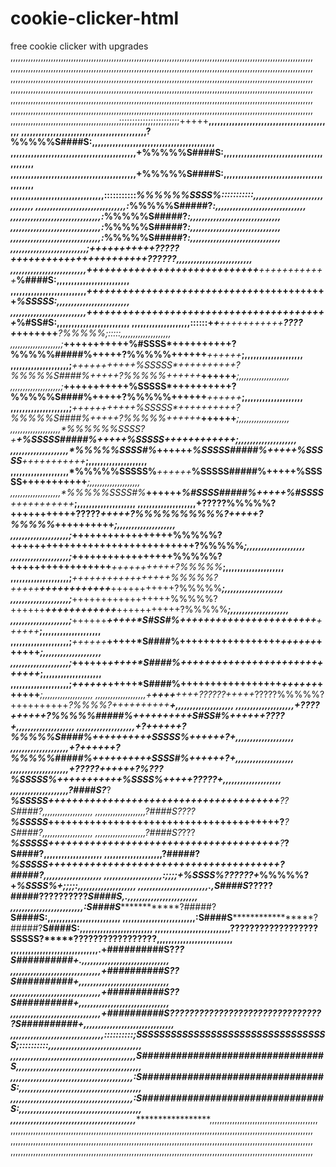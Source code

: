 # cookie-clicker-html
free cookie clicker with upgrades 
,,,,,,,,,,,,,,,,,,,,,,,,,,,,,,,,,,,,,,,,,,,,,,,,,,,,,,,,,,,,,,,,,,,,,,,,,,,,,,,,,,,,,,,,,,,,,,,,,,,,,,,,,,,,,,,,,,,,,,,,
,,,,,,,,,,,,,,,,,,,,,,,,,,,,,,,,,,,,,,,,,,,,,,,,,,,,,,,,,,,,,,,,,,,,,,,,,,,,,,,,,,,,,,,,,,,,,,,,,,,,,,,,,,,,,,,,,,,,,,,,
,,,,,,,,,,,,,,,,,,,,,,,,,,,,,,,,,,,,,,,,,,,,,,,,,,,,,,,,,,,,,,,,,,,,,,,,,,,,,,,,,,,,,,,,,,,,,,,,,,,,,,,,,,,,,,,,,,,,,,,,
,,,,,,,,,,,,,,,,,,,,,,,,,,,,,,,,,,,,,,,,,,,,,,,,,,,,,,,,,,,,,,,,,,,,,,,,,,,,,,,,,,,,,,,,,,,,,,,,,,,,,,,,,,,,,,,,,,,,,,,,
,,,,,,,,,,,,,,,,,,,,,,,,,,,,,,,,,,,,,,,,,,,,,,,,,,,,,,,,,,,,,,,,,,,,,,,,,,,,,,,,,,,,,,,,,,,,,,,,,,,,,,,,,,,,,,,,,,,,,,,,
,,,,,,,,,,,,,,,,,,,,,,,,,,,,,,,,,,,,,,,,,,,,,,,,,,,,,,,,,,,,,,,,,,,,,,,,,,,,,,,,,,,,,,,,,,,,,,,,,,,,,,,,,,,,,,,,,,,,,,,,
,,,,,,,,,,,,,,,,,,,,,,,,,,,,,,,,,,,,,,,,,,,;;;;;;;;;;;;;;;;;;;;;;;+++++******,,,,,,,,,,,,,,,,,,,,,,,,,,,,,,,,,,,,,,,,,,,
,,,,,,,,,,,,,,,,,,,,,,,,,,,,,,,,,,,,,,,,,,,**********************?%%%%%S####S:,,,,,,,,,,,,,,,,,,,,,,,,,,,,,,,,,,,,,,,,,,
,,,,,,,,,,,,,,,,,,,,,,,,,,,,,,,,,,,,,,,,,,,+**********************%%%%%S####S:,,,,,,,,,,,,,,,,,,,,,,,,,,,,,,,,,,,,,,,,,,
,,,,,,,,,,,,,,,,,,,,,,,,,,,,,,,,,,,,,,,,,,,+**********************%%%%%S####S:,,,,,,,,,,,,,,,,,,,,,,,,,,,,,,,,,,,,,,,,,,
,,,,,,,,,,,,,,,,,,,,,,,,,,,,,,,,:::::::::::***********************%%%%%%SSSS%:::::::::::,,,,,,,,,,,,,,,,,,,,,,,,,,,,,,,,
,,,,,,,,,,,,,,,,,,,,,,,,,,,,,,,:***********%%%%%S#####?*********************************:,,,,,,,,,,,,,,,,,,,,,,,,,,,,,,,
,,,,,,,,,,,,,,,,,,,,,,,,,,,,,,,:***********%%%%%S#####?*********************************:,,,,,,,,,,,,,,,,,,,,,,,,,,,,,,,
,,,,,,,,,,,,,,,,,,,,,,,,,,,,,,,:***********%%%%%S#####?*********************************:,,,,,,,,,,,,,,,,,,,,,,,,,,,,,,,
,,,,,,,,,,,,,,,,,,,,,,,,,,,,,,,:***********%%%%%S#####?*********************************:,,,,,,,,,,,,,,,,,,,,,,,,,,,,,,,
,,,,,,,,,,,,,,,,,,,,,,,,,,;+++++*****++++++******?????*+++++++++++*****++++++++++++*****??????,,,,,,,,,,,,,,,,,,,,,,,,,,
,,,,,,,,,,,,,,,,,,,,,,,,,,***********+++++++++++++++++++++++++++++*****++++++++++++*****%####S:,,,,,,,,,,,,,,,,,,,,,,,,,
,,,,,,,,,,,,,,,,,,,,,,,,,,***********+++++++++++++++++++++++++++++*****++++++++++++*****%SSSSS:,,,,,,,,,,,,,,,,,,,,,,,,,
,,,,,,,,,,,,,,,,,,,,,,,,,,***********+++++++++++++++++++++++++++++*****++++++++++++*****%#SS#S:,,,,,,,,,,,,,,,,,,,,,,,,,
,,,,,,,,,,,,,,,,,,,,::::::+*********+******+++++++++++*******????*+***+******++++++*****?%%%%%;:::::,,,,,,,,,,,,,,,,,,,,
,,,,,,,,,,,,,,,,,,,,;*****+++++++++++%#SSSS*++++++++++?%%%%%#####%+++++?%%%%%++++++*****++++++*****;,,,,,,,,,,,,,,,,,,,,
,,,,,,,,,,,,,,,,,,,,;*****+++++++++++%SSSSS*++++++++++?%%%%%S####%+++++?%%%%%++++++*****++++++*****;,,,,,,,,,,,,,,,,,,,,
,,,,,,,,,,,,,,,,,,,,;*****+++++++++++%SSSSS*++++++++++?%%%%%S####%+++++?%%%%%++++++*****++++++*****;,,,,,,,,,,,,,,,,,,,,
,,,,,,,,,,,,,,,,,,,,;*****+++++++++++%SSSSS*++++++++++?%%%%%S####%+++++?%%%%%++++++*****++++++*****;,,,,,,,,,,,,,,,,,,,,
,,,,,,,,,,,,,,,,,,,,*%%%%%%SSSS?+********************+%SSSSS#####%+++++%SSSSS*****++++++++++++*****;,,,,,,,,,,,,,,,,,,,,
,,,,,,,,,,,,,,,,,,,,*%%%%%SSSS#%*****++++++***********%SSSSS#####%+++++%SSSSS******+++++++++++*****;,,,,,,,,,,,,,,,,,,,,
,,,,,,,,,,,,,,,,,,,,*%%%%%SSSSS%*****++++++***********%SSSSS#####%+++++%SSSSS******+++++++++++*****;,,,,,,,,,,,,,,,,,,,,
,,,,,,,,,,,,,,,,,,,,*%%%%%SSSS#%*****++++++***********%#SSSS#####%+++++%#SSSS******+++++++++++*****;,,,,,,,,,,,,,,,,,,,,
,,,,,,,,,,,,,,,,,,,,+?????%%%%%?+++++++++++?????*+++++?%%%%%%%%%%?+++++?%%%%%*++++++++++***********;,,,,,,,,,,,,,,,,,,,,
,,,,,,,,,,,,,,,,,,,,;*****+++++++++++++++++%%%%%?++++++****+++++++++++++****++++++++++++?%%%%%*****;,,,,,,,,,,,,,,,,,,,,
,,,,,,,,,,,,,,,,,,,,;*****+++++++++++++++++%%%%%?+++++******++++++++++++*****+++++++++++?%%%%%*****;,,,,,,,,,,,,,,,,,,,,
,,,,,,,,,,,,,,,,,,,,;*****+++++++++++++++++%%%%%?+++++******++++++++++++*****+++++++++++?%%%%%*****;,,,,,,,,,,,,,,,,,,,,
,,,,,,,,,,,,,,,,,,,,;*****+++++++++++++++++%%%%%?++++++*****++++++++++++*****+++++++++++?%%%%%*****;,,,,,,,,,,,,,,,,,,,,
,,,,,,,,,,,,,,,,,,,,;*****++++++*****+++++*S#SS#%+++++++++++++++++***********++++++*****++++++*****;,,,,,,,,,,,,,,,,,,,,
,,,,,,,,,,,,,,,,,,,,;*****++++++*****+++++*S####%+++++++++++++++++***********++++++*****++++++*****;,,,,,,,,,,,,,,,,,,,,
,,,,,,,,,,,,,,,,,,,,;*****++++++*****+++++*S####%+++++++++++++++++***********++++++*****++++++*****;,,,,,,,,,,,,,,,,,,,,
,,,,,,,,,,,,,,,,,,,,;*****++++++*****+++++*S####%+++++++++++++++++***********++++++*****++++++*****;,,,,,,,,,,,,,,,,,,,,
,,,,,,,,,,,,,,,,,,,,+******++++*******++++*??????+++++*?????%%%%%?++++++++++*?%%%%?++++++++++******+,,,,,,,,,,,,,,,,,,,,
,,,,,,,,,,,,,,,,,,,,+????******************++++++*****?%%%%%#####%++++++++++*S#SS#%++++++******????+,,,,,,,,,,,,,,,,,,,,
,,,,,,,,,,,,,,,,,,,,+?*********************++++++*****?%%%%%S####%++++++++++*SSSSS%++++++*********?+,,,,,,,,,,,,,,,,,,,,
,,,,,,,,,,,,,,,,,,,,+?*********************++++++*****?%%%%%#####%++++++++++*SSSS#%++++++*********?+,,,,,,,,,,,,,,,,,,,,
,,,,,,,,,,,,,,,,,,,,+?????*****************++++++*****?%???%SSSSS%+++++++++++%SSSS%+++++******?????+,,,,,,,,,,,,,,,,,,,,
,,,,,,,,,,,,,,,,,,,,?####S?***?******%SSSSS*+++++++++++++++++++++++++++++++++++++++******?***?S####?,,,,,,,,,,,,,,,,,,,,
,,,,,,,,,,,,,,,,,,,,?####S?*???******%SSSSS*+++++++++++++++++++++++++++++++++++++++******?***?S####?,,,,,,,,,,,,,,,,,,,,
,,,,,,,,,,,,,,,,,,,,?####S?*???******%SSSSS*+++++++++++++++++++++++++++++++++++++++******?***?S####?,,,,,,,,,,,,,,,,,,,,
,,,,,,,,,,,,,,,,,,,,?#####?**********%SSSSS*+++++++++++++++++++++++++++++++++++++++**********?#####?,,,,,,,,,,,,,,,,,,,,
,,,,,,,,,,,,,,,,,,,,:;;;;+%SSSS%*****??????*********************+*%%%%%?+***************%SSSS%+;;;;:,,,,,,,,,,,,,,,,,,,,
,,,,,,,,,,,,,,,,,,,,,,,,.,S####S*????****************************?#####?******?????????*S####S,.,,,,,,,,,,,,,,,,,,,,,,,,
,,,,,,,,,,,,,,,,,,,,,,,,,:S####S*********************************?#####?****************S####S:,,,,,,,,,,,,,,,,,,,,,,,,,
,,,,,,,,,,,,,,,,,,,,,,,,,:S####S*********************************?#####?****************S####S:,,,,,,,,,,,,,,,,,,,,,,,,,
,,,,,,,,,,,,,,,,,,,,,,,,,,?????????????????**********************?SSSSS?*****?????????????????,,,,,,,,,,,,,,,,,,,,,,,,,,
,,,,,,,,,,,,,,,,,,,,,,,,,,,,,,.+##########S?****************************?***?S##########+.,,,,,,,,,,,,,,,,,,,,,,,,,,,,,,
,,,,,,,,,,,,,,,,,,,,,,,,,,,,,,,+##########S?********************************?S##########+,,,,,,,,,,,,,,,,,,,,,,,,,,,,,,,
,,,,,,,,,,,,,,,,,,,,,,,,,,,,,,,+##########S?********************************?S##########+,,,,,,,,,,,,,,,,,,,,,,,,,,,,,,,
,,,,,,,,,,,,,,,,,,,,,,,,,,,,,,,+##########S?*??????????????????????????????*?S##########+,,,,,,,,,,,,,,,,,,,,,,,,,,,,,,,
,,,,,,,,,,,,,,,,,,,,,,,,,,,,,,,,::::::::::;SSSSSSSSSSSSSSSSSSSSSSSSSSSSSSSSSS;::::::::::,,,,,,,,,,,,,,,,,,,,,,,,,,,,,,,,
,,,,,,,,,,,,,,,,,,,,,,,,,,,,,,,,,,,,,,,,,,,S################################S,,,,,,,,,,,,,,,,,,,,,,,,,,,,,,,,,,,,,,,,,,,
,,,,,,,,,,,,,,,,,,,,,,,,,,,,,,,,,,,,,,,,,,:S################################S:,,,,,,,,,,,,,,,,,,,,,,,,,,,,,,,,,,,,,,,,,,
,,,,,,,,,,,,,,,,,,,,,,,,,,,,,,,,,,,,,,,,,,:S################################S:,,,,,,,,,,,,,,,,,,,,,,,,,,,,,,,,,,,,,,,,,,
,,,,,,,,,,,,,,,,,,,,,,,,,,,,,,,,,,,,,,,,,,,**********************************,,,,,,,,,,,,,,,,,,,,,,,,,,,,,,,,,,,,,,,,,,,
,,,,,,,,,,,,,,,,,,,,,,,,,,,,,,,,,,,,,,,,,,,,,,,,,,,,,,,,,,,,,,,,,,,,,,,,,,,,,,,,,,,,,,,,,,,,,,,,,,,,,,,,,,,,,,,,,,,,,,,,
,,,,,,,,,,,,,,,,,,,,,,,,,,,,,,,,,,,,,,,,,,,,,,,,,,,,,,,,,,,,,,,,,,,,,,,,,,,,,,,,,,,,,,,,,,,,,,,,,,,,,,,,,,,,,,,,,,,,,,,,
,,,,,,,,,,,,,,,,,,,,,,,,,,,,,,,,,,,,,,,,,,,,,,,,,,,,,,,,,,,,,,,,,,,,,,,,,,,,,,,,,,,,,,,,,,,,,,,,,,,,,,,,,,,,,,,,,,,,,,,,
